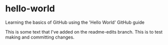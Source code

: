 # hello-world
Learning the basics of GitHub using the 'Hello World' GitHub guide

This is some text that I've added on the readme-edits branch. This is to test making and committing changes.
